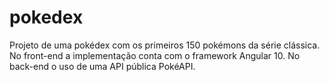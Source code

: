 # pokedex
Projeto de uma pokédex com os primeiros 150 pokémons da série clássica. No front-end a implementação conta com o framework Angular 10. No back-end o uso de uma API pública PokéAPI.

